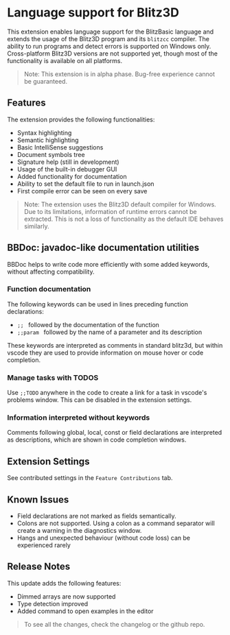 # Language support for Blitz3D

This extension enables language support for the BlitzBasic language and extends the usage of the Blitz3D program and its `blitzcc` compiler.
The ability to run programs and detect errors is supported on Windows only. Cross-platform Blitz3D versions are not supported yet, though most of the functionality is available on all platforms.
> Note: This extension is in alpha phase. Bug-free experience cannot be guaranteed.

## Features

The extension provides the following functionalities:

- Syntax highlighting
- Semantic highlighting
- Basic IntelliSense suggestions
- Document symbols tree
- Signature help (still in development)
- Usage of the built-in debugger GUI
- Added functionality for documentation
- Ability to set the default file to run in launch.json
- First compile error can be seen on every save

> Note: The extension uses the Blitz3D default compiler for Windows. Due to its limitations, information of runtime errors cannot be extracted. This is not a loss of functionality as the default IDE behaves similarly.

## BBDoc: javadoc-like documentation utilities

BBDoc helps to write code more efficiently with some added keywords, without affecting compatibility.

### Function documentation

The following keywords can be used in lines preceding function declarations:

- `;; ` followed by the documentation of the function
- `;;param ` followed by the name of a parameter and its description

These keywords are interpreted as comments in standard blitz3d, but within vscode they are used to provide information on mouse hover or code completion.

### Manage tasks with TODOS

Use `;;TODO` anywhere in the code to create a link for a task in vscode's problems window. This can be disabled in the extension settings.

### Information interpreted without keywords

Comments following global, local, const or field declarations are interpreted as descriptions, which are shown in code completion windows.

## Extension Settings

See contributed settings in the `Feature Contributions` tab.

## Known Issues

 * Field declarations are not marked as fields semantically.
 * Colons are not supported. Using a colon as a command separator will create a warning in the diagnostics window.
 * Hangs and unexpected behaviour (without code loss) can be experienced rarely

## Release Notes
This update adds the following features:
 * Dimmed arrays are now supported
 * Type detection improved
 * Added command to open examples in the editor
> To see all the changes, check the changelog or the github repo.